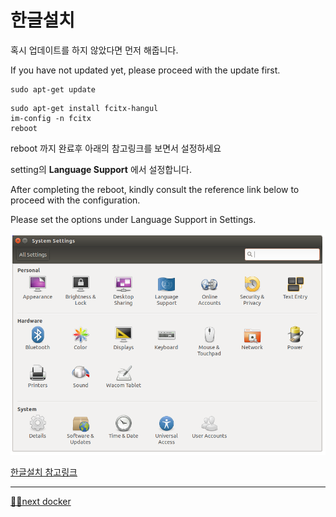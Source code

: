 # 한글설치


혹시 업데이트를 하지 않았다면 먼저 해줍니다.

If you have not updated yet, please proceed with the update first.
```
sudo apt-get update
```

```
sudo apt-get install fcitx-hangul
im-config -n fcitx
reboot
```
reboot 까지 완료후 아래의 참고링크를 보면서 설정하세요

setting의 **Language Support** 에서 설정합니다.

After completing the reboot, kindly consult the reference link below to proceed with the configuration. 

Please set the options under Language Support in Settings.

![img](/img/005.png)

[한글설치 참고링크](https://driz2le.tistory.com/253)

---

[🙋‍♂️next docker](https://github.com/ralralra/jetson_DLI/blob/main/3_doker%20and%20swap%20.md)
